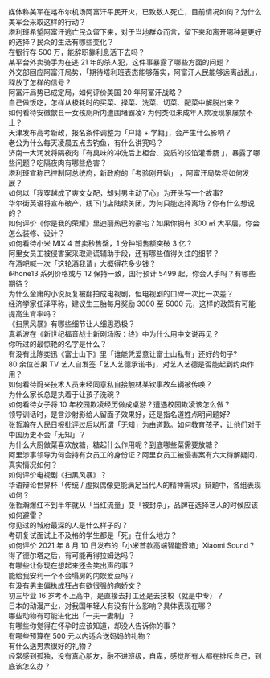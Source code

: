 媒体称美军在喀布尔机场阿富汗平民开火，已致数人死亡，目前情况如何？为什么美军会采取这样的行动？  
塔利班希望阿富汗逃亡民众留下来，对于当地群众而言，留下来和离开哪种是更好的选择？民众的生活有哪些变化？  
在银行存 500 万，能辞职靠利息活下去吗？  
某平台外卖骑手为在逃 21 年的杀人犯，这件事暴露了哪些方面的问题？  
外交部回应阿富汗局势，「期待塔利班表态能够落实，阿富汗人民能够远离战乱」，释放了怎样的信号？  
阿富汗局势已成定局，如何评价美国 20 年阿富汗战略？  
自己做饭吃，怎样从极耗时的买菜、择菜、洗菜、切菜、配菜中解脱出来？  
如何看待安徽歙县一女孩厕所内遭围堵霸凌? 为何类似未成年人欺凌现象屡禁不止？  
天津发布高考新政，报名条件调整为「户籍 + 学籍」，会产生什么影响？  
老公为什么每天凌晨五点去钓鱼，有什么讲究吗？  
济南一大润发将隔夜肉「有臭味的冲洗后上柜台、变质的铰馅灌香肠 」，暴露了哪些问题？吃隔夜肉有哪些危害？  
塔利班宣称已控制阿总统府，新政府的「考验刚开始」 ，阿富汗局势将如何发展？  
如何以「我穿越成了爽文女配，却对男主动了心」为开头写一个故事?  
华尔街英语将宣布破产，线下门店陆续关闭，为何只能选择离场？你有什么想说的？  
如何评价《你是我的荣耀》里迪丽热巴的豪宅？如果你拥有 300 ㎡ 大平层，你会怎么装修、设计？  
如何看待小米 MIX 4 首卖秒售罄，1 分钟销售额突破 3 亿？  
阿里女员工被侵害案采取测谎辅助手段，还有哪些值得关注的细节？  
在酒吧喊一次「这轮酒我请」大概得花多少钱？  
iPhone13 系列价格或与 12 保持一致，国行预计 5499 起，你会入手吗？有哪些期待？  
为什么金庸的小说反复被翻拍成电视剧，但电视剧的口碑一次比一次差？  
经济学家任泽平称，建议生三胎每月奖励 3000 至 5000 元，这样的政策有可能提高生育率吗？  
《扫黑风暴》有哪些细节让人细思恐极？  
真希波在《新世纪福音战士新剧场版：终》中为什么用中文说再见？  
你听过的最惊艳的名字是什么？  
有没有比陈奕迅《富士山下》里「谁能凭爱意让富士山私有」还好的句子?  
80 余位芒果 TV 艺人自发签「艺人艺德承诺书」，对艺人艺德是否能起到约束作用？  
如何看待蔚来技术人员未经同意私自接触林某钦事故车辆被传唤？  
为什么家长总是执着于让孩子洗碗？  
如何看待女子将 10 年校园欺凌经历做成桌游？遭遇校园欺凌该怎么做？  
领导训话时，是含沙射影给人留面子效果好，还是指名道姓点明问题好?  
张哲瀚在人民日报批评过后以所谓「无知」为由道歉。如何教育孩子，让他们对于中国历史不会「无知」？  
为什么大厨做菜喜欢放糖，糖起什么作用呢？到底哪些菜需要放糖？  
阿里涉事领导为何会持有女员工的身份证？阿里女员工被侵害案有六大待解疑问，真实情况如何？  
如何评价电视剧《扫黑风暴》？  
华语辩论世界杯「传统 / 虚拟偶像更能满足当代人的精神需求」辩题中，各组表现如何？  
张哲瀚爆红不到半年就从「当红流量」变「被封杀」，品牌在选择艺人的时候应该如何避雷？  
你见过的城府最深的人是什么样子的？  
考研复试面试上不及格的学生都是「死」在什么地方？  
如何评价 2021 年 8 月 10 日发布的「小米首款高端智能音箱」Xiaomi Sound？  
得了德尔塔之后，有可能再得拉姆达吗？  
有哪些让你现在想起来还会笑出声的事？  
能给我安利一个不会塌房的内娱爱豆吗？  
有没有男主偏执成狂占有欲很强的病娇文？  
初三毕业 16 岁考不上高中，是直接去打工还是去技校（就是中专）？  
日本的动漫产业，对我国年轻人有没有什么影响？具体表现在哪？  
哪些动物有可能进化出「一夫一妻制」？  
有哪些你觉得在怀孕时应该知道，却没人告诉你的事？  
有哪些预算在 500 元以内适合送妈妈的礼物？  
有什么送男票很好的礼物？  
经常感到孤独，没有真心朋友，融不进班级，自卑，感觉所有人都在排斥自己，到底该怎么办？  
